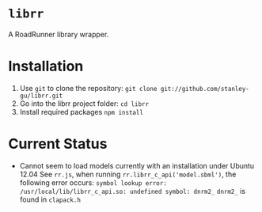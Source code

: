 # `librr`

A RoadRunner library wrapper.

# Installation

1. Use `git` to clone the repository:
   `git clone git://github.com/stanley-gu/librr.git`
2. Go into the librr project folder:
   `cd librr`
3. Install required packages
   `npm install`

# Current Status
*  Cannot seem to load models currently with an installation under Ubuntu 12.04
   See `rr.js`, when running `rr.librr_c_api('model.sbml')`, the following error occurs:
   `symbol lookup error: /usr/local/lib/librr_c_api.so: undefined symbol: dnrm2_`
   `dnrm2_` is found in `clapack.h` 

